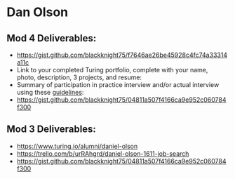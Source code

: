 # Dan Olson

## Mod 4 Deliverables:
* https://gist.github.com/blackknight75/f7646ae26be45928c4fc74a33314a11c
* Link to your completed Turing portfolio, complete with your name, photo, description, 3 projects, and resume: 
* Summary of participation in practice interview and/or actual interview using these [guidelines](https://github.com/turingschool/career-development-curriculum/blob/master/module_four/interview_practice_reflection_guidelines.md):
* https://gist.github.com/blackknight75/04811a507f4166ca9e952c060784f300

## Mod 3 Deliverables:

* https://www.turing.io/alumni/daniel-olson
* https://trello.com/b/urRAhgrd/daniel-olson-1611-job-search
* https://gist.github.com/blackknight75/04811a507f4166ca9e952c060784f300
